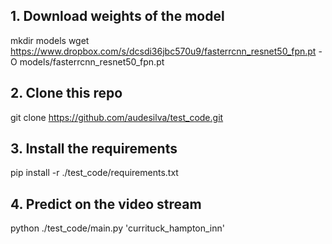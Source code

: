 ## 1. Download weights of the model

mkdir models
wget https://www.dropbox.com/s/dcsdi36jbc570u9/fasterrcnn_resnet50_fpn.pt -O models/fasterrcnn_resnet50_fpn.pt

## 2. Clone this repo

git clone https://github.com/audesilva/test_code.git

## 3. Install the requirements

pip install -r ./test_code/requirements.txt

## 4. Predict on the video stream

python ./test_code/main.py 'currituck_hampton_inn'
